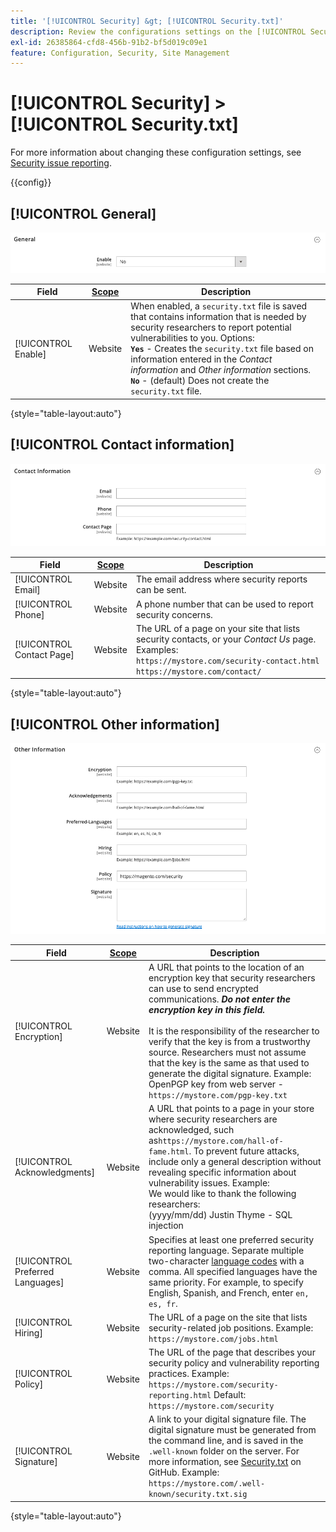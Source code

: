 ```yaml
---
title: '[!UICONTROL Security] &gt; [!UICONTROL Security.txt]'
description: Review the configurations settings on the [!UICONTROL Security] &gt; [!UICONTROL Security.txt] page of the Commerce Admin.
exl-id: 26385864-cfd8-456b-91b2-bf5d019c09e1
feature: Configuration, Security, Site Management
---
```

# [!UICONTROL Security] > [!UICONTROL Security.txt]

For more information about changing these configuration settings, see [Security issue reporting](../../systems/security-issue-reporting.md).

{{config}}

## [!UICONTROL General]

![General](./assets/txt-general.png)<!-- zoom -->

|Field|[Scope](../../getting-started/websites-stores-views.md#scope-settings)|Description|
|--- |--- |--- |
|[!UICONTROL Enable]|Website|When enabled, a `security.txt` file is saved that contains information that is needed by security researchers to report potential vulnerabilities to you. Options:<br />**`Yes`** - Creates the `security.txt` file based on information entered in the _Contact information_ and _Other information_ sections.<br />**`No`** - (default) Does not create the `security.txt` file.|

{style="table-layout:auto"}

## [!UICONTROL Contact information]

![Contact information](./assets/txt-contact-info.png)<!-- zoom -->

|Field|[Scope](../../getting-started/websites-stores-views.md#scope-settings)|Description|
|--- |--- |--- |
|[!UICONTROL Email]|Website|The email address where security reports can be sent.|
|[!UICONTROL Phone]|Website|A phone number that can be used to report security concerns.|
|[!UICONTROL Contact Page]|Website|The URL of a page on your site that lists security contacts, or your _Contact Us_ page. Examples: <br/>`https://mystore.com/security-contact.html`<br/>`https://mystore.com/contact/`|

{style="table-layout:auto"}

## [!UICONTROL Other information]

![Other information](./assets/txt-other-info.png)<!-- zoom -->

|Field|[Scope](../../getting-started/websites-stores-views.md#scope-settings)|Description|
|--- |--- |--- |
|[!UICONTROL Encryption]|Website|A URL that points to the location of an encryption key that security researchers can use to send encrypted communications. _**Do not enter the encryption key in this field.**_ <br/><br/>It is the responsibility of the researcher to verify that the key is from a trustworthy source. Researchers must not assume that the key is the same as that used to generate the digital signature. Example:<br />OpenPGP key from web server - `https://mystore.com/pgp-key.txt`|
|[!UICONTROL Acknowledgments]|Website|A URL that points to a page in your store where security researchers are acknowledged, such as`https://mystore.com/hall-of-fame.html`. To prevent future attacks, include only a general description without revealing specific information about vulnerability issues. Example:<br />We would like to thank the following researchers:<br />(yyyy/mm/dd) Justin Thyme - SQL injection|
|[!UICONTROL Preferred Languages]|Website|Specifies at least one preferred security reporting language. Separate multiple two-character [language codes](https://en.wikipedia.org/wiki/List_of_ISO_639-1_codes) with a comma. All specified languages have the same priority. For example, to specify English, Spanish, and French, enter `en, es, fr`.|
|[!UICONTROL Hiring]|Website|The URL of a page on the site that lists security-related job positions. Example: `https://mystore.com/jobs.html`|
|[!UICONTROL Policy]|Website|The URL of the page that describes your security policy and vulnerability reporting practices. Example: `https://mystore.com/security-reporting.html` Default: `https://mystore.com/security`|
|[!UICONTROL Signature]|Website| A link to your digital signature file. The digital signature must be generated from the command line, and is saved in the `.well-known` folder on the server. For more information, see [Security.txt](https://github.com/magento/security-package/blob/1.0-develop/Securitytxt/README.md) on GitHub. Example: `https://mystore.com/.well-known/security.txt.sig`|

{style="table-layout:auto"}
